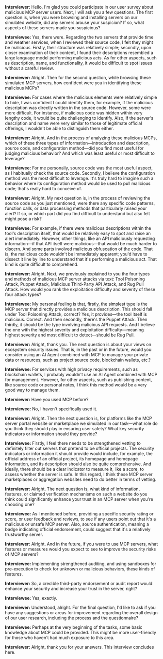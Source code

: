 **Interviewer:** Hello, I'm glad you could participate in our user survey about malicious MCP server users. Next, I will ask you a few questions. The first question is, when you were browsing and installing servers on our simulated website, did any servers arouse your suspicion? If so, what aspects of these servers made you suspicious?

**Interviewee:** Yes, there were. Regarding the two servers that provide time and weather services, when I reviewed their source code, I felt they might be malicious. Firstly, their structure was relatively simple; secondly, upon closer examination of their content, I found their descriptions resembled a large language model performing malicious acts. As for other aspects, such as description, name, and functionality, it would be difficult to spot issues without a careful review.

**Interviewer:** Alright. Then for the second question, while browsing these simulated MCP servers, how confident were you in identifying these malicious MCPs?

**Interviewee:** For cases where the malicious elements were relatively simple to hide, I was confident I could identify them, for example, if the malicious description was directly written in the source code. However, some were more difficult. For instance, if malicious code was hidden within very lengthy code, it would be quite challenging to identify. Also, if the server's description and name were very similar to those of legitimate official offerings, I wouldn't be able to distinguish them either.

**Interviewer:** Alright. And in the process of analyzing these malicious MCPs, which of these three types of information—introduction and description, source code, and configuration method—did you find most useful for judging malicious behavior? And which was least useful or most difficult to leverage?

**Interviewee:** For me personally, source code was the most useful aspect, as I habitually check the source code. Secondly, I believe the configuration method was the most difficult to leverage. It's truly hard to imagine such a behavior where its configuration method would be used to pull malicious code; that's really hard to conceive of.

**Interviewer:** Alright. My next question is, in the process of reviewing the source code as you just mentioned, were there any specific code patterns, function calls, or data processing methods that particularly raised your alert? If so, or which part did you find difficult to understand but also felt might pose a risk?

**Interviewee:** For example, if there were malicious descriptions within the tool's description itself, that would be relatively easy to spot and raise an alert immediately. However, other things, like an API maliciously requesting information—if that API itself were malicious—that would be much harder to discern. And some parts involved malicious obfuscation of the code. That is, the malicious code wouldn't be immediately apparent; you'd have to dissect it line by line to understand that it's performing a malicious act. That kind is quite difficult to comprehend.

**Interviewer:** Alright. Next, we previously explained to you the four types and methods of malicious MCP server attacks via text: Tool Poisoning Attack, Puppet Attack, Malicious Third-Party API Attack, and Rug Pull Attack. How would you rank the exploitation difficulty and severity of these four attack types?

**Interviewee:** My personal feeling is that, firstly, the simplest type is the MCP server that directly provides a malicious description. This should fall under Tool Poisoning Attack, correct? Yes, it provides—the tool itself is malicious. Correct. And then secondly, there's the Puppet Attack. Then thirdly, it should be the type involving malicious API requests. And I believe the one with the highest severity and exploitation difficulty—meaning highest severity and most difficult to detect—should be Rug Pull.

**Interviewer:** Alright, thank you. The next question is about your views on ecosystem security issues. That is, in the past or in the future, would you consider using an AI Agent combined with MCP to manage your private data or resources, such as project source code, blockchain wallets, etc.?

**Interviewee:** For services with high privacy requirements, such as blockchain wallets, I probably wouldn't use an AI Agent combined with MCP for management. However, for other aspects, such as publishing content, like source code or personal notes, I think this method would be a very good way to manage them.

**Interviewer:** Have you used MCP before?

**Interviewee:** No, I haven't specifically used it.

**Interviewer:** Alright. Then the next question is, for platforms like the MCP server portal website or marketplace we simulated in our task—what role do you think they should play in ensuring user safety? What key security indicators or information should they provide?

**Interviewee:** Firstly, I feel there needs to be strengthened vetting to definitely filter out servers that pretend to be official projects. The security indicators or information it should provide would include, for example, the official address of an official project, its homepage and homepage information, and its description should also be quite comprehensive. And ideally, there should be a clear indicator to measure it, like a score, to assess whether the server is safe. In this regard, I think these MCP server marketplaces or aggregation websites need to do better in terms of vetting.

**Interviewer:** Alright. The next question is, what kind of information, features, or claimed verification mechanisms on such a website do you think could significantly enhance your trust in an MCP server when you're choosing one?

**Interviewee:** As I mentioned before, providing a specific security rating or score, or user feedback and reviews, to see if any users point out that it's a malicious or unsafe MCP server. Also, source authentication, meaning a badge indicating official endorsement, could suggest that it's a relatively trustworthy server.

**Interviewer:** Alright. And in the future, if you were to use MCP servers, what features or measures would you expect to see to improve the security risks of MCP servers?

**Interviewee:** Implementing strengthened auditing, and using sandboxes for pre-execution to check for unknown or malicious behaviors, these kinds of features.

**Interviewer:** So, a credible third-party endorsement or audit report would enhance your security and increase your trust in the server, right?

**Interviewee:** Yes, exactly.

**Interviewer:** Understood, alright. For the final question, I'd like to ask if you have any suggestions or areas for improvement regarding the overall design of our user research, including the process and the questionnaire?

**Interviewee:** Perhaps at the very beginning of the tasks, some basic knowledge about MCP could be provided. This might be more user-friendly for those who haven't had much exposure to this area.

**Interviewer:** Alright, thank you for your answers. This interview concludes here.